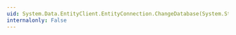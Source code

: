 ```yaml
---
uid: System.Data.EntityClient.EntityConnection.ChangeDatabase(System.String)
internalonly: False
---
```

